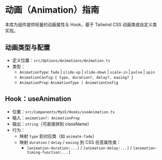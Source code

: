 # 动画（Animation）指南

本库为组件提供轻量的动画属性与 Hook，基于 Tailwind CSS 动画类或自定义类实现。

## 动画类型与配置

- 定义位置：`src/Options/Animations/Animation.ts`
- 类型：
	- `AnimationType`: `fade` | `slide-up` | `slide-down` | `scale-in` | `pulse` | `spin`
	- `AnimationConfig`: `{ type, duration?, delay?, easing? }`
	- `AnimationProp`: `AnimationType | AnimationConfig`

## Hook：useAnimation

- 位置：`src/Components/MyUI/Hooks/useAnimation.ts`
- 输入：`animation?: AnimationProp`
- 输出：`string`（可直接拼到 className）
- 行为：
	- 映射 `type` 到对应类（如 `animate-fade`）
	- 映射 `duration` / `delay` / `easing` 到 CSS 任意属性类：
		- `[animation-duration:...]` / `[animation-delay:...]` / `[animation-timing-function:...]`